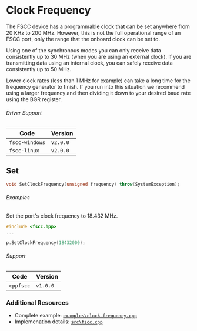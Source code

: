 # Clock Frequency
The FSCC device has a programmable clock that can be set anywhere from
20 KHz to 200 MHz. However, this is not the full operational range of an
FSCC port, only the range that the onboard clock can be set to.

Using one of the synchronous modes you can only receive data consistently
up to 30 MHz (when you are using an external clock). If you are transmitting
data using an internal clock, you can safely receive data consistently up to 50 MHz.

Lower clock rates (less than 1 MHz for example) can take a long time for 
the frequency generator to finish. If you run into this situation we 
recommend using a larger frequency and then dividing it down to your 
desired baud rate using the BGR register.

###### Driver Support
| Code           | Version
| -------------- | --------
| `fscc-windows` | `v2.0.0` 
| `fscc-linux`   | `v2.0.0` 


## Set
```c++
void SetClockFrequency(unsigned frequency) throw(SystemException);
```


###### Examples
Set the port's clock frequency to 18.432 MHz.
```c++
#include <fscc.hpp>
...

p.SetClockFrequency(18432000);
```

###### Support
| Code      | Version
| --------- | --------
| `cppfscc` | `v1.0.0`


### Additional Resources
- Complete example: [`examples\clock-frequency.cpp`](https://github.com/commtech/cppfscc/blob/master/examples/clock-frequency/clock-frequency.cpp)
- Implemenation details: [`src\fscc.cpp`](https://github.com/commtech/cppfscc/blob/master/src/fscc.cpp)
